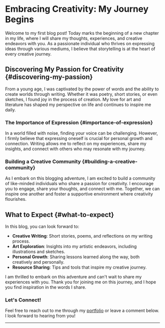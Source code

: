 # Embracing Creativity: My Journey Begins


Welcome to my first blog post! Today marks the beginning of a new chapter in my life, where I will share my thoughts, experiences, and creative endeavors with you. As a passionate individual who thrives on expressing ideas through various mediums, I believe that storytelling is at the heart of every creative journey.

<!--more-->

## Discovering My Passion for Creativity {#discovering-my-passion}

From a young age, I was captivated by the power of words and the ability to create worlds through writing. Whether it was poetry, short stories, or even sketches, I found joy in the process of creation. My love for art and literature has shaped my perspective on life and continues to inspire me daily.

### The Importance of Expression {#importance-of-expression}

In a world filled with noise, finding your voice can be challenging. However, I firmly believe that expressing oneself is crucial for personal growth and connection. Writing allows me to reflect on my experiences, share my insights, and connect with others who may resonate with my journey. 

### Building a Creative Community {#building-a-creative-community}

As I embark on this blogging adventure, I am excited to build a community of like-minded individuals who share a passion for creativity. I encourage you to engage, share your thoughts, and connect with me. Together, we can inspire one another and foster a supportive environment where creativity flourishes.

## What to Expect {#what-to-expect}

In this blog, you can look forward to:

- **Creative Writing**: Short stories, poems, and reflections on my writing process.
- **Art Exploration**: Insights into my artistic endeavors, including illustrations and sketches.
- **Personal Growth**: Sharing lessons learned along the way, both creatively and personally.
- **Resource Sharing**: Tips and tools that inspire my creative journey.

I am thrilled to embark on this adventure and can't wait to share my experiences with you. Thank you for joining me on this journey, and I hope you find inspiration in the words I share.

### Let's Connect!

Feel free to reach out to me through my [portfolio](https://yourportfolio.com) or leave a comment below. I look forward to hearing from you!

---

